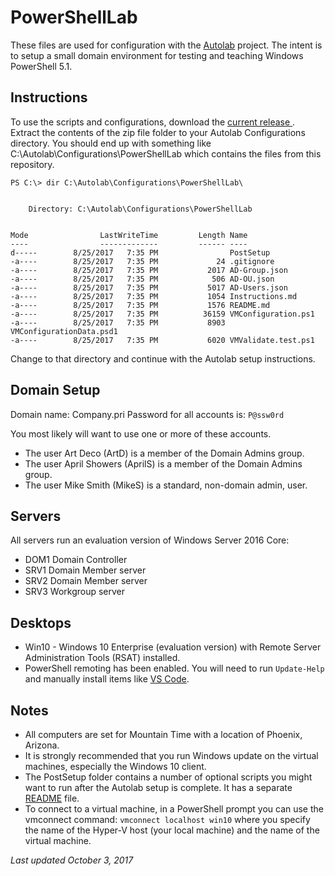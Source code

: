 # PowerShellLab #

These files are used for configuration with the [Autolab](https://github.com/theJasonHelmick/PS-AutoLab-Env) project. The intent is to setup a small domain environment for testing and teaching Windows PowerShell 5.1. 

## Instructions
To use the scripts and configurations, download the [current release ](https://github.com/jdhitsolutions/PowerShellLab/archive/0.9.3.zip). Extract the contents of the zip file folder to your Autolab Configurations directory. You should end up with something like C:\Autolab\Configurations\PowerShellLab which contains the files from this repository. 

```
PS C:\> dir C:\Autolab\Configurations\PowerShellLab\


    Directory: C:\Autolab\Configurations\PowerShellLab


Mode                LastWriteTime         Length Name
----                -------------         ------ ----
d-----        8/25/2017   7:35 PM                PostSetup
-a----        8/25/2017   7:35 PM             24 .gitignore
-a----        8/25/2017   7:35 PM           2017 AD-Group.json
-a----        8/25/2017   7:35 PM            506 AD-OU.json
-a----        8/25/2017   7:35 PM           5017 AD-Users.json
-a----        8/25/2017   7:35 PM           1054 Instructions.md
-a----        8/25/2017   7:35 PM           1576 README.md
-a----        8/25/2017   7:35 PM          36159 VMConfiguration.ps1
-a----        8/25/2017   7:35 PM           8903 VMConfigurationData.psd1
-a----        8/25/2017   7:35 PM           6020 VMValidate.test.ps1
```

Change to that directory and continue with the Autolab setup instructions.

## Domain Setup
Domain name: Company.pri
Password for all accounts is: `P@ssw0rd`

You most likely will want to use one or more of these accounts.
- The user Art Deco (ArtD) is a member of the Domain Admins group.
- The user April Showers (AprilS) is a member of the Domain Admins group.
- The user Mike Smith (MikeS) is a standard, non-domain admin, user.

## Servers
All servers run an evaluation version of Windows Server 2016 Core:

- DOM1 Domain Controller
- SRV1 Domain Member server
- SRV2 Domain Member server
- SRV3 Workgroup server

## Desktops
- Win10 - Windows 10 Enterprise (evaluation version) with Remote Server Administration Tools (RSAT) installed. 
- PowerShell remoting has been enabled. You will need to run `Update-Help` and manually install items like [VS Code](https://code.visualstudio.com/Download).

## Notes
- All computers are set for Mountain Time with a location of Phoenix, Arizona.
- It is strongly recommended that you run Windows update on the virtual machines, especially the Windows 10 client.
- The PostSetup folder contains a number of optional scripts you might want to run after the Autolab setup is complete. It has a separate [README](./PostSetup/README.md) file.
- To connect to a virtual machine, in a PowerShell prompt you can use the vmconnect command: `vmconnect localhost win10` where you specify the name of the Hyper-V host (your local machine) and the name of the virtual machine.

*Last updated October 3, 2017*
